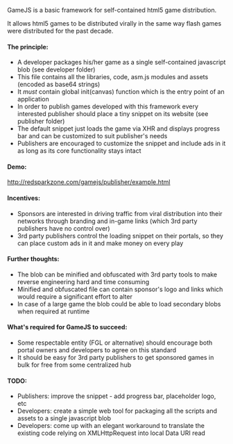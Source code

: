 GameJS is a basic framework for self-contained html5 game distribution.

It allows html5 games to be distributed virally in the same way flash games were distributed for the past decade.

#### The principle:
- A developer packages his/her game as a single self-contained javascript blob (see developer folder)
- This file contains all the libraries, code, asm.js modules and assets (encoded as base64 strings)
- It *must* contain global init(canvas) function which is the entry point of an application
- In order to publish games developed with this framework every interested publisher should place a tiny snippet on its website (see publisher folder)
- The default snippet just loads the game via XHR and displays progress bar and can be customized to suit publisher's needs
- Publishers are encouraged to customize the snippet and include ads in it as long as its core functionality stays intact

#### Demo:
http://redsparkzone.com/gamejs/publisher/example.html

#### Incentives:
- Sponsors are interested in driving traffic from viral distribution into their networks through branding and in-game links (which 3rd party publishers have no control over)
- 3rd party publishers control the loading snippet on their portals, so they can place custom ads in it and make money on every play

#### Further thoughts:
- The blob can be minified and obfuscated with 3rd party tools to make reverse engineering hard and time consuming
- Minified and obfuscated file can contain sponsor's logo and links which would require a significant effort to alter
- In case of a large game the blob could be able to load secondary blobs when required at runtime

#### What's required for GameJS to succeed:
- Some respectable entity (FGL or alternative) should encourage both portal owners and developers to agree on this standard
- It should be easy for 3rd party publishers to get sponsored games in bulk for free from some centralized hub

#### TODO:
- Publishers: improve the snippet - add progress bar, placeholder logo, etc
- Developers: create a simple web tool for packaging all the scripts and assets to a single javascript blob
- Developers: come up with an elegant workaround to translate the existing code relying on XMLHttpRequest into local Data URI read